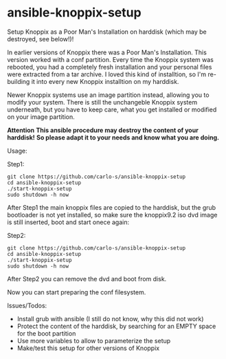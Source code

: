 # ansible-knoppix-setup
Setup Knoppix as a Poor Man's Installation on harddisk (which may be destroyed, see below!)!

In earlier versions of Knoppix there was a Poor Man's Installation. This version worked with a conf partition. Every time the Knoppix system was rebooted, you had a completely fresh installation and your personal files were extracted from a tar archive. I loved this kind of installtion, so I'm re-building it into every new Knoppix installtion on my harddisk.

Newer Knoppix systems use an image partition instead, allowing you to modify your system. There is still the unchangeble Knoppix system underneath, but you have to keep care, what you get installed or modified on your image partition.

**Attention**
**This ansible procedure may destroy the content of your harddisk!**
**So please adapt it to your needs and know what you are doing.**

Usage:

Step1:

    git clone https://github.com/carlo-s/ansible-knoppix-setup
    cd ansible-knoppix-setup
    ./start-knoppix-setup
    sudo shutdown -h now
    
After Step1 the main knoppix files are copied to the harddisk, but the grub bootloader is not yet installed, so make sure the knoppix9.2 iso dvd image is still inserted, boot and start onece again:

Step2:

    git clone https://github.com/carlo-s/ansible-knoppix-setup
    cd ansible-knoppix-setup
    ./start-knoppix-setup
    sudo shutdown -h now

After Step2 you can remove the dvd and boot from disk.

Now you can start preparing the conf filesystem.

Issues/Todos:
* Install grub with ansible (I still do not know, why this did not work)
* Protect the content of the harddisk, by searching for an EMPTY space for the boot partition
* Use more variables to allow to parameterize the setup
* Make/test this setup for other versions of Knoppix
    
